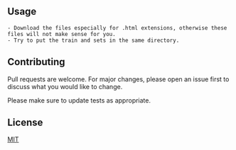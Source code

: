 ## Usage

```
- Download the files especially for .html extensions, otherwise these files will not make sense for you.
- Try to put the train and sets in the same directory.
```

## Contributing

Pull requests are welcome. For major changes, please open an issue first
to discuss what you would like to change.

Please make sure to update tests as appropriate.

## License

[MIT](https://choosealicense.com/licenses/mit/)
